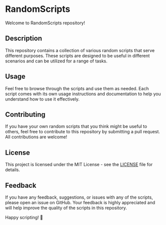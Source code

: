 # RandomScripts

Welcome to RandomScripts repository!

## Description
This repository contains a collection of various random scripts that serve different purposes. These scripts are designed to be useful in different scenarios and can be utilized for a range of tasks.

## Usage
Feel free to browse through the scripts and use them as needed. Each script comes with its own usage instructions and documentation to help you understand how to use it effectively.

## Contributing
If you have your own random scripts that you think might be useful to others, feel free to contribute to this repository by submitting a pull request. All contributions are welcome!

## License
This project is licensed under the MIT License - see the [LICENSE](LICENSE) file for details.

## Feedback
If you have any feedback, suggestions, or issues with any of the scripts, please open an issue on GitHub. Your feedback is highly appreciated and will help improve the quality of the scripts in this repository.

Happy scripting! 🚀
